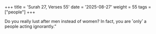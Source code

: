 +++
title = 'Surah 27, Verses 55'
date = '2025-08-27'
weight = 55
tags = ["people"]
+++

Do you really lust after men instead of women? In fact, you are ˹only˺ a people acting ignorantly.”